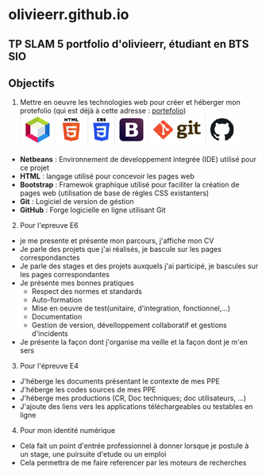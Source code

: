 # olivieerr.github.io
TP SLAM 5 portfolio d'olivieerr, étudiant en BTS SIO
---
## Objectifs
1. Mettre en oeuvre les technologies web pour créer et héberger mon protefolio (qui est déjà à cette adresse : [portefolio](https://site-en-vrac.com/portefolio))
![bannière](https://github.com/olivieerr/olivieerr.github.io/blob/main/baniere.png)

 - **Netbeans** : Environnement de developpement integrée (IDE) utilisé pour ce projet 
 - **HTML** : langage utilisé pour concevoir les pages web
 - **Bootstrap** : Framewok graphique utilisé pour faciliter la création de pages web (utilisation de base de règles CSS existanters)
 - **Git** : Logiciel de version de géstion
 - **GitHub** : Forge logicielle en ligne utilisant Git
 
2. Pour l'epreuve E6

  - je me presente et présente mon parcours, j'affiche mon CV
  - Je parle des projets que j'ai réalisés, je bascule sur les pages correspondanctes
  - Je parle des stages et des projets auxquels j'ai participé, je bascules sur les pages correspondantes
  - Je présente mes bonnes pratiques 
    - Respect des normes et standards
    - Auto-formation
    - Mise en oeuvre de test(unitaire, d'integration, fonctionnel,...)
    - Documentation
    - Gestion de version, dévelloppement collaboratif et gestions d'incidents
  - Je présente la façon dont j'organise ma veille et la façon dont je m'en sers
  
 3. Pour l'épreuve E4
 
   - J'héberge les documents présentant le contexte de mes PPE
   - J'héberge les codes sources de mes PPE
   - J'héberge mes productions (CR, Doc techniques; doc utilisateurs, ...)
   - J'ajoute des liens vers les applications téléchargeables ou testables en ligne
   
  4. Pour mon identité numérique
  
   - Cela fait un point d'entrée professionnel à donner lorsque je postule à un stage, une puirsuite d'etude ou un emploi
   - Cela permettra de me faire referencer par les moteurs de recherches 

